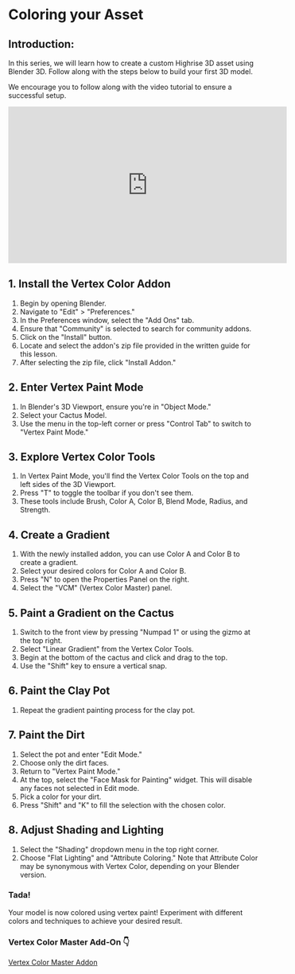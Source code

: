 # **Coloring your Asset**

## **Introduction:**

In this series, we will learn how to create a custom Highrise 3D asset using Blender 3D. Follow along with the steps below to build your first 3D model.

We encourage you to follow along with the video tutorial to ensure a successful setup.

<iframe width="560" height="315" src="https://www.youtube.com/embed/9hLWfw5mVyI?si=4X7EowO__Q7DobRz" title="YouTube video player" frameborder="0" allow="accelerometer; autoplay; clipboard-write; encrypted-media; gyroscope; picture-in-picture; web-share" allowfullscreen></iframe>

## **1. Install the Vertex Color Addon**

1. Begin by opening Blender.
2. Navigate to "Edit" > "Preferences."
3. In the Preferences window, select the "Add Ons" tab.
4. Ensure that "Community" is selected to search for community addons.
5. Click on the "Install" button.
6. Locate and select the addon's zip file provided in the written guide for this lesson.
7. After selecting the zip file, click "Install Addon."

## **2. Enter Vertex Paint Mode**

1. In Blender's 3D Viewport, ensure you're in "Object Mode."
2. Select your Cactus Model.
3. Use the menu in the top-left corner or press "Control Tab" to switch to "Vertex Paint Mode."

## **3. Explore Vertex Color Tools**

1. In Vertex Paint Mode, you'll find the Vertex Color Tools on the top and left sides of the 3D Viewport.
2. Press "T" to toggle the toolbar if you don't see them.
3. These tools include Brush, Color A, Color B, Blend Mode, Radius, and Strength.

## **4. Create a Gradient**

1. With the newly installed addon, you can use Color A and Color B to create a gradient.
2. Select your desired colors for Color A and Color B.
3. Press "N" to open the Properties Panel on the right.
4. Select the "VCM" (Vertex Color Master) panel.

## **5. Paint a Gradient on the Cactus**

1. Switch to the front view by pressing "Numpad 1" or using the gizmo at the top right.
2. Select "Linear Gradient" from the Vertex Color Tools.
3. Begin at the bottom of the cactus and click and drag to the top.
4. Use the "Shift" key to ensure a vertical snap.

## **6. Paint the Clay Pot**

1. Repeat the gradient painting process for the clay pot.

## **7. Paint the Dirt**

1. Select the pot and enter "Edit Mode."
2. Choose only the dirt faces.
3. Return to "Vertex Paint Mode."
3. At the top, select the "Face Mask for Painting" widget. This will disable any faces not selected in Edit mode.
4. Pick a color for your dirt.
5. Press "Shift" and "K" to fill the selection with the chosen color.

## **8. Adjust Shading and Lighting**

1. Select the "Shading" dropdown menu in the top right corner.
2. Choose "Flat Lighting" and "Attribute Coloring." Note that Attribute Color may be synonymous with Vertex Color, depending on your Blender version.

### **Tada!**
Your model is now colored using vertex paint! Experiment with different colors and techniques to achieve your desired result.

### Vertex Color Master Add-On 👇
[Vertex Color Master Addon](https://github.com/andyp123/blender_vertex_color_master#installation)

